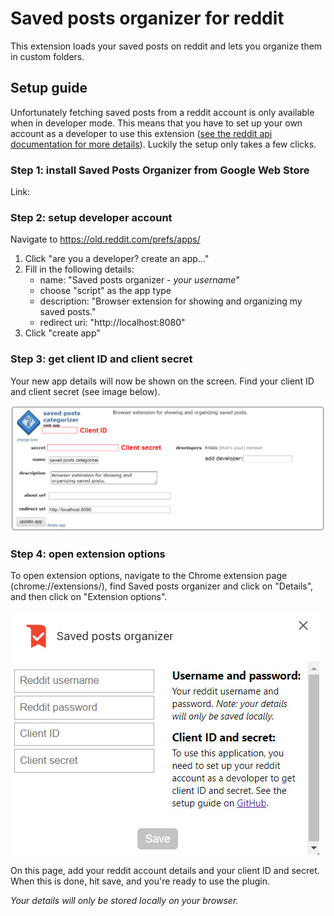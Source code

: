 # Saved posts organizer for reddit

This extension loads your saved posts on reddit and lets you organize them in custom folders.

## Setup guide

Unfortunately fetching saved posts from a reddit account is only available when in developer mode. This means that you have to set up your own account as a developer to use this extension ([see the reddit api documentation for more details](https://www.reddit.com/dev/api)). Luckily the setup only takes a few clicks.

### Step 1: install Saved Posts Organizer from Google Web Store
Link:

### Step 2: setup developer account

Navigate to https://old.reddit.com/prefs/apps/

1. Click "are you a developer? create an app..."
2. Fill in the following details:
   - name: "Saved posts organizer - *your username*"
   - choose "script" as the app type
   - description: "Browser extension for showing and organizing my saved posts."
   - redirect uri: "http://localhost:8080"
3. Click "create app"

### Step 3: get client ID and client secret
Your new app details will now be shown on the screen.
Find your client ID and client secret (see image below).

![client ID and secret](src/images/readme/1.jpg "client ID and secret")

### Step 4: open extension options

To open extension options, navigate to the Chrome extension page (chrome://extensions/), find Saved posts organizer and click on "Details", and then click on "Extension options".

![options page](src/images/readme/2.jpg "options page")


On this page, add your reddit account details and your client ID and secret. When this is done, hit save, and you're ready to use the plugin.

*Your details will only be stored locally on your browser.*
